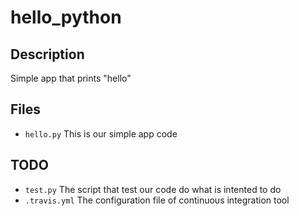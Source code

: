 # hello_python

## Description ###
Simple app that prints "hello" 

## Files ###
- `hello.py` This is our simple app code

## TODO

- `test.py` The script that test our code do what is intented to do
- `.travis.yml` The configuration file of continuous integration tool

